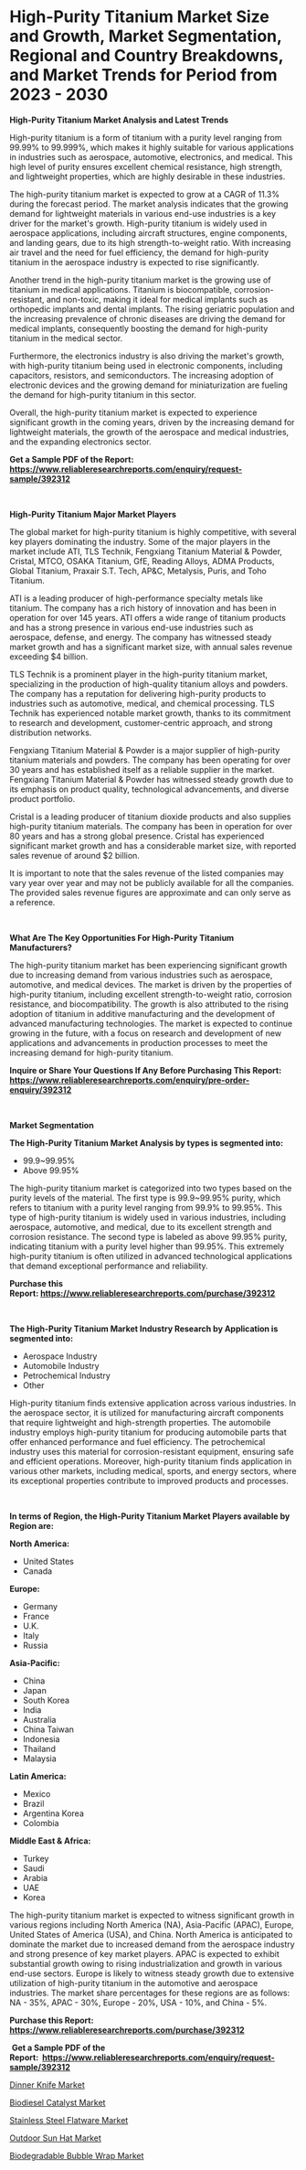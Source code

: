 <p><h1>High-Purity Titanium Market Size and Growth, Market Segmentation, Regional and Country Breakdowns, and Market Trends for Period from 2023 -  2030</h1></p><p><strong>High-Purity Titanium Market Analysis and Latest Trends</strong></p>
<p><p>High-purity titanium is a form of titanium with a purity level ranging from 99.99% to 99.999%, which makes it highly suitable for various applications in industries such as aerospace, automotive, electronics, and medical. This high level of purity ensures excellent chemical resistance, high strength, and lightweight properties, which are highly desirable in these industries.</p><p>The high-purity titanium market is expected to grow at a CAGR of 11.3% during the forecast period. The market analysis indicates that the growing demand for lightweight materials in various end-use industries is a key driver for the market's growth. High-purity titanium is widely used in aerospace applications, including aircraft structures, engine components, and landing gears, due to its high strength-to-weight ratio. With increasing air travel and the need for fuel efficiency, the demand for high-purity titanium in the aerospace industry is expected to rise significantly.</p><p>Another trend in the high-purity titanium market is the growing use of titanium in medical applications. Titanium is biocompatible, corrosion-resistant, and non-toxic, making it ideal for medical implants such as orthopedic implants and dental implants. The rising geriatric population and the increasing prevalence of chronic diseases are driving the demand for medical implants, consequently boosting the demand for high-purity titanium in the medical sector.</p><p>Furthermore, the electronics industry is also driving the market's growth, with high-purity titanium being used in electronic components, including capacitors, resistors, and semiconductors. The increasing adoption of electronic devices and the growing demand for miniaturization are fueling the demand for high-purity titanium in this sector.</p><p>Overall, the high-purity titanium market is expected to experience significant growth in the coming years, driven by the increasing demand for lightweight materials, the growth of the aerospace and medical industries, and the expanding electronics sector.</p></p>
<p><strong>Get a Sample PDF of the Report:&nbsp; <a href="https://www.reliableresearchreports.com/enquiry/request-sample/392312">https://www.reliableresearchreports.com/enquiry/request-sample/392312</a></strong></p>
<p>&nbsp;</p>
<p><strong>High-Purity Titanium Major Market Players</strong></p>
<p><p>The global market for high-purity titanium is highly competitive, with several key players dominating the industry. Some of the major players in the market include ATI, TLS Technik, Fengxiang Titanium Material & Powder, Cristal, MTCO, OSAKA Titanium, GfE, Reading Alloys, ADMA Products, Global Titanium, Praxair S.T. Tech, AP&C, Metalysis, Puris, and Toho Titanium.</p><p>ATI is a leading producer of high-performance specialty metals like titanium. The company has a rich history of innovation and has been in operation for over 145 years. ATI offers a wide range of titanium products and has a strong presence in various end-use industries such as aerospace, defense, and energy. The company has witnessed steady market growth and has a significant market size, with annual sales revenue exceeding $4 billion.</p><p>TLS Technik is a prominent player in the high-purity titanium market, specializing in the production of high-quality titanium alloys and powders. The company has a reputation for delivering high-purity products to industries such as automotive, medical, and chemical processing. TLS Technik has experienced notable market growth, thanks to its commitment to research and development, customer-centric approach, and strong distribution networks.</p><p>Fengxiang Titanium Material & Powder is a major supplier of high-purity titanium materials and powders. The company has been operating for over 30 years and has established itself as a reliable supplier in the market. Fengxiang Titanium Material & Powder has witnessed steady growth due to its emphasis on product quality, technological advancements, and diverse product portfolio.</p><p>Cristal is a leading producer of titanium dioxide products and also supplies high-purity titanium materials. The company has been in operation for over 80 years and has a strong global presence. Cristal has experienced significant market growth and has a considerable market size, with reported sales revenue of around $2 billion.</p><p>It is important to note that the sales revenue of the listed companies may vary year over year and may not be publicly available for all the companies. The provided sales revenue figures are approximate and can only serve as a reference.</p></p>
<p>&nbsp;</p>
<p><strong>What Are The Key Opportunities For High-Purity Titanium Manufacturers?</strong></p>
<p><p>The high-purity titanium market has been experiencing significant growth due to increasing demand from various industries such as aerospace, automotive, and medical devices. The market is driven by the properties of high-purity titanium, including excellent strength-to-weight ratio, corrosion resistance, and biocompatibility. The growth is also attributed to the rising adoption of titanium in additive manufacturing and the development of advanced manufacturing technologies. The market is expected to continue growing in the future, with a focus on research and development of new applications and advancements in production processes to meet the increasing demand for high-purity titanium.</p></p>
<p><strong>Inquire or Share Your Questions If Any Before Purchasing This Report: <a href="https://www.reliableresearchreports.com/enquiry/pre-order-enquiry/392312">https://www.reliableresearchreports.com/enquiry/pre-order-enquiry/392312</a></strong></p>
<p>&nbsp;</p>
<p><strong>Market Segmentation</strong></p>
<p><strong>The High-Purity Titanium Market Analysis by types is segmented into:</strong></p>
<p><ul><li>99.9~99.95%</li><li>Above 99.95%</li></ul></p>
<p><p>The high-purity titanium market is categorized into two types based on the purity levels of the material. The first type is 99.9~99.95% purity, which refers to titanium with a purity level ranging from 99.9% to 99.95%. This type of high-purity titanium is widely used in various industries, including aerospace, automotive, and medical, due to its excellent strength and corrosion resistance. The second type is labeled as above 99.95% purity, indicating titanium with a purity level higher than 99.95%. This extremely high-purity titanium is often utilized in advanced technological applications that demand exceptional performance and reliability.</p></p>
<p><strong>Purchase this Report:&nbsp;<a href="https://www.reliableresearchreports.com/purchase/392312">https://www.reliableresearchreports.com/purchase/392312</a></strong></p>
<p>&nbsp;</p>
<p><strong>The High-Purity Titanium Market Industry Research by Application is segmented into:</strong></p>
<p><ul><li>Aerospace Industry</li><li>Automobile Industry</li><li>Petrochemical Industry</li><li>Other</li></ul></p>
<p><p>High-purity titanium finds extensive application across various industries. In the aerospace sector, it is utilized for manufacturing aircraft components that require lightweight and high-strength properties. The automobile industry employs high-purity titanium for producing automobile parts that offer enhanced performance and fuel efficiency. The petrochemical industry uses this material for corrosion-resistant equipment, ensuring safe and efficient operations. Moreover, high-purity titanium finds application in various other markets, including medical, sports, and energy sectors, where its exceptional properties contribute to improved products and processes.</p></p>
<p>&nbsp;</p>
<p><strong>In terms of Region, the High-Purity Titanium Market Players available by Region are:</strong></p>
<p>
    <p> <strong> North America: </strong>
        <ul>
            <li>United States</li>
            <li>Canada</li>
        </ul>
        </p> 
    <p> <strong> Europe: </strong>
        <ul>
            <li>Germany</li>
            <li>France</li>
            <li>U.K.</li>
            <li>Italy</li>
            <li>Russia</li>
        </ul>
        </p> 
    <p> <strong> Asia-Pacific: </strong>
        <ul>
            <li>China</li>
            <li>Japan</li>
            <li>South Korea</li>
            <li>India</li>
            <li>Australia</li>
            <li>China Taiwan</li>
            <li>Indonesia</li>
            <li>Thailand</li>
            <li>Malaysia</li>
        </ul>
        </p> 
    <p> <strong> Latin America: </strong>
        <ul>
            <li>Mexico</li>
            <li>Brazil</li>
            <li>Argentina Korea</li>
            <li>Colombia</li>
        </ul>
        </p> 
    <p> <strong> Middle East & Africa: </strong>
        <ul>
            <li>Turkey</li>
            <li>Saudi</li>
            <li>Arabia</li>
            <li>UAE</li>
            <li>Korea</li>
        </ul>
    </p>
    </p>
<p><p>The high-purity titanium market is expected to witness significant growth in various regions including North America (NA), Asia-Pacific (APAC), Europe, United States of America (USA), and China. North America is anticipated to dominate the market due to increased demand from the aerospace industry and strong presence of key market players. APAC is expected to exhibit substantial growth owing to rising industrialization and growth in various end-use sectors. Europe is likely to witness steady growth due to extensive utilization of high-purity titanium in the automotive and aerospace industries. The market share percentages for these regions are as follows: NA - 35%, APAC - 30%, Europe - 20%, USA - 10%, and China - 5%.</p></p>
<p><strong>Purchase this Report: <a href="https://www.reliableresearchreports.com/purchase/392312">https://www.reliableresearchreports.com/purchase/392312</a></strong></p>
<p>&nbsp;<strong>Get a Sample PDF of the Report:&nbsp;&nbsp;<a href="https://www.reliableresearchreports.com/enquiry/request-sample/392312">https://www.reliableresearchreports.com/enquiry/request-sample/392312</a></strong></p>
<p><strong></strong></p>
<p><p><a href="https://www.linkedin.com/pulse/dinner-knife-market-size-share-global-analysis-report-2023-o3xae/">Dinner Knife Market</a></p><p><a href="https://medium.com/@elianehilll2023/biodiesel-catalyst-market-competitive-analysis-market-trends-and-forecast-to-2030-03eda256590f">Biodiesel Catalyst Market</a></p><p><a href="https://www.linkedin.com/pulse/stainless-steel-flatware-market-insights-players-forecast-till-ewlve/">Stainless Steel Flatware Market</a></p><p><a href="https://www.linkedin.com/pulse/decoding-outdoor-sun-hat-market-deep-dive-latest-trends-j1wfe/">Outdoor Sun Hat Market</a></p><p><a href="https://medium.com/@anibalstamm1912/biodegradable-bubble-wrap-market-comprehensive-assessment-by-type-application-and-geography-6967dacb8644">Biodegradable Bubble Wrap Market</a></p></p>